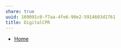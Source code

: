 ```yaml
---
share: true
uuid: 169091c0-f7aa-4fe6-90e2-5914603d1761
title: DigitalCPR
---
```

* [Home](https://digitalcpr.vc/)